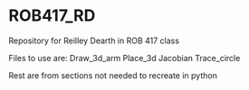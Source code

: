 # ROB417_RD
Repository for Reilley Dearth in ROB 417 class

Files to use are:
Draw_3d_arm
Place_3d
Jacobian
Trace_circle


Rest are from sections not needed to recreate in python

